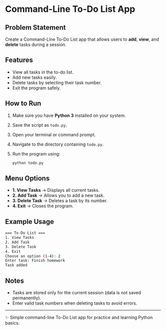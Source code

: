 # Command-Line To-Do List App

## Problem Statement

Create a Command-Line To-Do List app that allows users to **add**,
**view**, and **delete** tasks during a session.

## Features

-   View all tasks in the to-do list.
-   Add new tasks easily.
-   Delete tasks by selecting their task number.
-   Exit the program safely.

## How to Run

1.  Make sure you have **Python 3** installed on your system.

2.  Save the script as `todo.py`.

3.  Open your terminal or command prompt.

4.  Navigate to the directory containing `todo.py`.

5.  Run the program using:

    ``` bash
    python todo.py
    ```

## Menu Options

-   **1. View Tasks** → Displays all current tasks.
-   **2. Add Task** → Allows you to add a new task.
-   **3. Delete Task** → Deletes a task by its number.
-   **4. Exit** → Closes the program.

## Example Usage

``` bash
=== To-Do List ===
1. View Tasks
2. Add Task
3. Delete Task
4. Exit
Choose an option (1-4): 2
Enter task: Finish homework
Task added
```

## Notes

-   Tasks are stored only for the current session (data is not saved
    permanently).
-   Enter valid task numbers when deleting tasks to avoid errors.

------------------------------------------------------------------------

✨ Simple command-line To-Do List app for practice and learning Python
basics.
